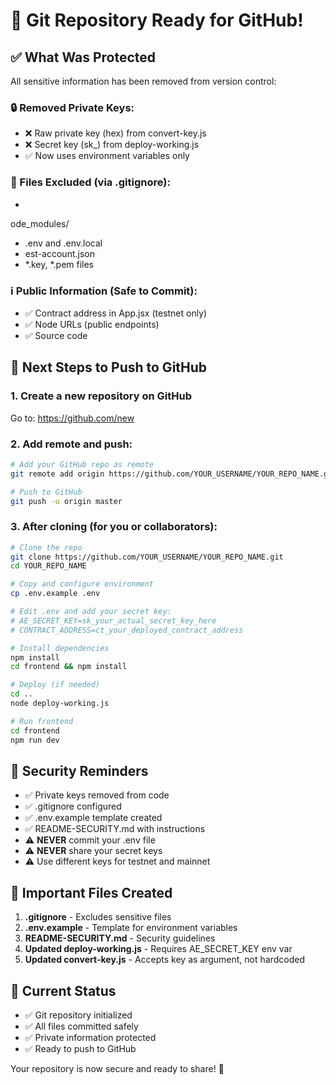 # 🎉 Git Repository Ready for GitHub!

## ✅ What Was Protected

All sensitive information has been removed from version control:

### 🔒 Removed Private Keys:
- ❌ Raw private key (hex) from convert-key.js
- ❌ Secret key (sk_) from deploy-working.js
- ✅ Now uses environment variables only

### 📁 Files Excluded (via .gitignore):
- 
ode_modules/
- .env and .env.local
- 	est-account.json
- *.key, *.pem files

### ℹ️ Public Information (Safe to Commit):
- ✅ Contract address in App.jsx (testnet only)
- ✅ Node URLs (public endpoints)
- ✅ Source code

## 📝 Next Steps to Push to GitHub

### 1. Create a new repository on GitHub
Go to: https://github.com/new

### 2. Add remote and push:

```bash
# Add your GitHub repo as remote
git remote add origin https://github.com/YOUR_USERNAME/YOUR_REPO_NAME.git

# Push to GitHub
git push -u origin master
```

### 3. After cloning (for you or collaborators):

```bash
# Clone the repo
git clone https://github.com/YOUR_USERNAME/YOUR_REPO_NAME.git
cd YOUR_REPO_NAME

# Copy and configure environment
cp .env.example .env

# Edit .env and add your secret key:
# AE_SECRET_KEY=sk_your_actual_secret_key_here
# CONTRACT_ADDRESS=ct_your_deployed_contract_address

# Install dependencies
npm install
cd frontend && npm install

# Deploy (if needed)
cd ..
node deploy-working.js

# Run frontend
cd frontend
npm run dev
```

## 🔐 Security Reminders

- ✅ Private keys removed from code
- ✅ .gitignore configured
- ✅ .env.example template created
- ✅ README-SECURITY.md with instructions
- ⚠️ **NEVER** commit your .env file
- ⚠️ **NEVER** share your secret keys
- ⚠️ Use different keys for testnet and mainnet

## 📄 Important Files Created

1. **.gitignore** - Excludes sensitive files
2. **.env.example** - Template for environment variables
3. **README-SECURITY.md** - Security guidelines
4. **Updated deploy-working.js** - Requires AE_SECRET_KEY env var
5. **Updated convert-key.js** - Accepts key as argument, not hardcoded

## 🎯 Current Status

- ✅ Git repository initialized
- ✅ All files committed safely
- ✅ Private information protected
- ✅ Ready to push to GitHub

Your repository is now secure and ready to share! 🚀
